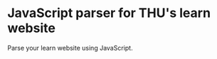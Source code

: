JavaScript parser for THU's learn website
=====================

Parse your learn website using JavaScript.

